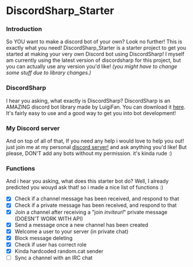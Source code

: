 # DiscordSharp_Starter
### Introduction
So YOU want to make a discord bot of your own? Look no further! This is exactly what you need! DiscordSharp_Starter is a starter project to get you started at making your very own Discord bot using DiscordSharp! I myself am currently using the latest version of discordsharp for this project, but you can actually use any version you'd like! *(you might have to change some stuff due to library changes.)* 

### DiscordSharp
I hear you asking, what exactly is DiscordSharp? DiscordSharp is an AMAZING discord bot library made by LuigiFan. You can download it [here](https://github.com/Luigifan/DiscordSharp). It's fairly easy to use and a good way to get you into bot development!

### My Discord server
And on top of all of that, If you need any help i would love to help you out! just join me at my personal [discord server!](https://discord.gg/0oZpaYcAjfvkDuE4) and ask anything you'd like! But please, DON'T add any bots without my permission. it's kinda rude :)

### Functions
And i hear you asking, what does this starter bot do? Well, I already predicted you wouyd ask that! so i made a nice list of functions :)

- [x] Check if a channel message has been received, and respond to that
- [x] Check if a private message has been received, and respond to that
- [x] Join a channel after receiving a "join *inviteurl*" private message (DOESN'T WORK WITH API)
- [x] Send a message once a new channel has been created
- [x] Welcome a user to your server (in private chat)
- [x] Block message deleting
- [x] Check if user has correct role
- [x] Kinda hardcoded random.cat sender
- [ ] Sync a channel with an IRC chat
